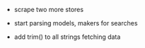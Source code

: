 
- scrape two more stores

- start parsing models, makers for searches

- add trim() to all strings fetching data